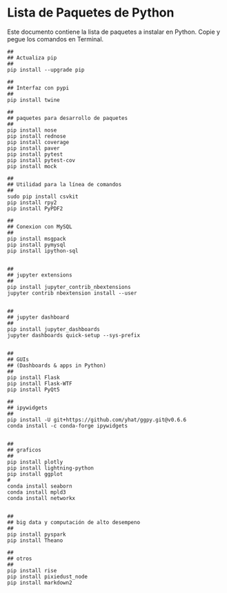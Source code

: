 # Lista de Paquetes de Python

Este documento contiene la lista de paquetes a instalar en Python. Copie y
pegue los comandos en Terminal.

    ##
    ## Actualiza pip
    ##
    pip install --upgrade pip

    ##
    ## Interfaz con pypi
    ##
    pip install twine

    ##
    ## paquetes para desarrollo de paquetes
    ##
    pip install nose
    pip install rednose
    pip install coverage
    pip install paver
    pip install pytest
    pip install pytest-cov
    pip install mock

    ##
    ## Utilidad para la línea de comandos
    ##
    sudo pip install csvkit
    pip install rpy2
    pip install PyPDF2

    ##
    ## Conexion con MySQL
    ##
    pip install msgpack
    pip install pymysql
    pip install ipython-sql


    ##
    ## jupyter extensions
    ##
    pip install jupyter_contrib_nbextensions
    jupyter contrib nbextension install --user


    ##
    ## jupyter dashboard
    ##
    pip install jupyter_dashboards
    jupyter dashboards quick-setup --sys-prefix


    ##
    ## GUIs
    ## (Dashboards & apps in Python)
    ##
    pip install Flask
    pip install Flask-WTF
    pip install PyQt5

    ##
    ## ipywidgets
    ##
    pip install -U git+https://github.com/yhat/ggpy.git@v0.6.6
    conda install -c conda-forge ipywidgets


    ##
    ## graficos
    ##
    pip install plotly
    pip install lightning-python
    pip install ggplot
    #
    conda install seaborn
    conda install mpld3
    conda install networkx


    ##
    ## big data y computación de alto desempeno
    ##
    pip install pyspark
    pip install Theano

    ##
    ## otros
    ##
    pip install rise
    pip install pixiedust_node
    pip install markdown2

